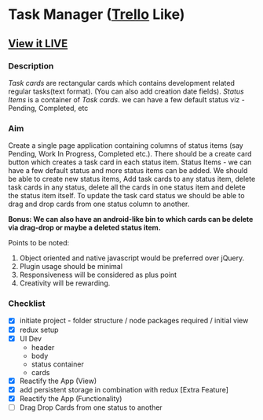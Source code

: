 # Task Manager ([Trello](https://trello.com) Like)

## [View it LIVE](https://msehgal93.github.io/task-manager-demo/build/)

### Description
_Task cards_ are rectangular cards which contains development related regular tasks(text format). (You can also add creation date fields).
_Status Items_ is a container of _Task cards_. we can have a few default status viz - Pending, Completed, etc

### Aim
Create a single page application containing columns of status items (say Pending, Work In Progress, Completed etc.). There should be a create card button which creates a task card in each status item.
Status Items - we can have a few default status and more status items can be added.
We should be able to create new status items, Add task cards to any status item, delete task cards in any status, delete all the cards in one status item and delete the status item itself.
To update the task card status we should be able to drag and drop cards from one status column to another.

__Bonus: We can also have an android-like bin to which cards can be delete via drag-drop or maybe a deleted status item.__

Points to be noted:
1. Object oriented and native javascript would be preferred over jQuery.
2. Plugin usage should be minimal
3. Responsiveness will be considered as plus point
4. Creativity will be rewarding.


### Checklist
- [x] initiate project - folder structure / node packages required / initial view
- [x] redux setup
- [x] UI Dev
  * header
  * body
  * status container
  * cards
- [x] Reactify the App (View)
- [x] add persistent storage in combination with redux [Extra Feature]
- [x] Reactify the App (Functionality)
- [ ] Drag Drop Cards from one status to another